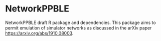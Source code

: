 # NetworkPPBLE
NetworkPPBLE draft R package and dependencies.
This package aims to permit emulation of simulator networks as discussed in the arXiv paper https://arxiv.org/abs/1910.08003.


